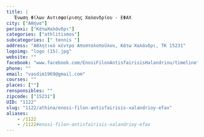 ```yaml
---
title: |
   Ένωση Φίλων Αντισφαίρισης Χαλανδρίου - ΕΦΑΧ
city: ["Αθήνα"]
perioxi: ["ΚάτωΧαλάνδρι"]
categories: ["athlitismos"]
subcategories: [" tennis "]
address: "Αθλητικό κέντρο Αποστολοπούλου, Κάτω Χαλάνδρι, TK 15231"
logoimg: "logo (15).jpg"
website: ""
facebook: "www.facebook.com/EnosiFilonAntisfairisisHalandriou/timeline"
phone: ""
email: "vasdim1969@gmail.com"
courses: ""
places: [""]
rensponsibles: ""
zipcode: ["15231"]
UID: "1122"
slug: "1122/athina/enosi-filon-antisfairisis-xalandrioy-efax"
aliases:
    - /1122
    - /1122#enosi-filon-antisfairisis-xalandrioy-efax
---
```


